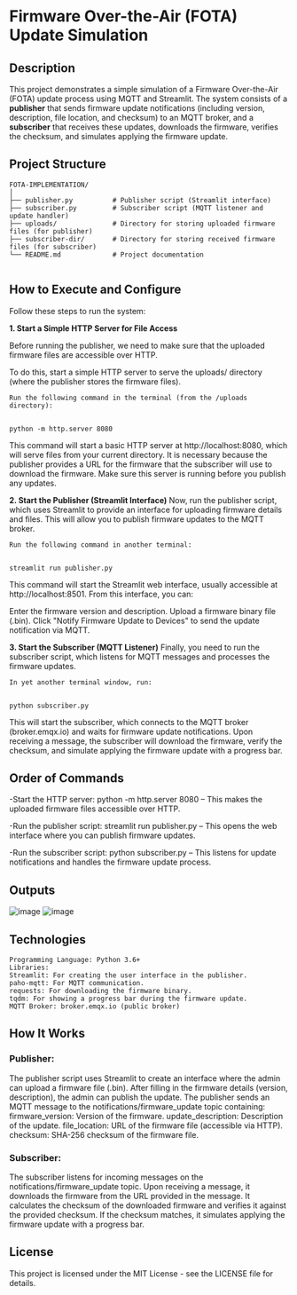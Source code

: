 # Firmware Over-the-Air (FOTA) Update Simulation


## Description
This project demonstrates a simple simulation of a Firmware Over-the-Air (FOTA) update process using MQTT and Streamlit. The system consists of a **publisher** that sends firmware update notifications (including version, description, file location, and checksum) to an MQTT broker, and a **subscriber** that receives these updates, downloads the firmware, verifies the checksum, and simulates applying the firmware update.

## Project Structure
```
FOTA-IMPLEMENTATION/
│
├── publisher.py          # Publisher script (Streamlit interface)
├── subscriber.py         # Subscriber script (MQTT listener and update handler)
├── uploads/              # Directory for storing uploaded firmware files (for publisher)
├── subscriber-dir/       # Directory for storing received firmware files (for subscriber)
└── README.md             # Project documentation
    
```


## How to Execute and Configure


Follow these steps to run the system:

**1. Start a Simple HTTP Server for File Access**

Before running the publisher, we need to make sure that the uploaded firmware files are accessible over HTTP. 

To do this, start a simple HTTP server to serve the uploads/ directory (where the publisher stores the firmware files).

```
Run the following command in the terminal (from the /uploads directory):


python -m http.server 8080
```

This command will start a basic HTTP server at http://localhost:8080, which will serve files from your current directory. It is necessary because the publisher provides a URL for the firmware that the subscriber will use to download the firmware. Make sure this server is running before you publish any updates.

**2. Start the Publisher (Streamlit Interface)**
Now, run the publisher script, which uses Streamlit to provide an interface for uploading firmware details and files. This will allow you to publish firmware updates to the MQTT broker.

```
Run the following command in another terminal:


streamlit run publisher.py
```

This command will start the Streamlit web interface, usually accessible at http://localhost:8501. From this interface, you can:

Enter the firmware version and description.
Upload a firmware binary file (.bin).
Click "Notify Firmware Update to Devices" to send the update notification via MQTT.

**3. Start the Subscriber (MQTT Listener)**
Finally, you need to run the subscriber script, which listens for MQTT messages and processes the firmware updates.

```
In yet another terminal window, run:


python subscriber.py
```

This will start the subscriber, which connects to the MQTT broker (broker.emqx.io) and waits for firmware update notifications. Upon receiving a message, the subscriber will download the firmware, verify the checksum, and simulate applying the firmware update with a progress bar.

## Order of Commands
-Start the HTTP server: python -m http.server 8080 – This makes the uploaded firmware files accessible over HTTP.

-Run the publisher script: streamlit run publisher.py – This opens the web interface where you can publish firmware updates.

-Run the subscriber script: python subscriber.py – This listens for update notifications and handles the firmware update process.



## Outputs 
![image](https://github.com/user-attachments/assets/376346eb-f89a-443f-aa4e-bd2347500af6)
![image](https://github.com/user-attachments/assets/fc6416c8-d6d3-4c1f-963c-ffe540f142b2)



## Technologies
```
Programming Language: Python 3.6+
Libraries:
Streamlit: For creating the user interface in the publisher.
paho-mqtt: For MQTT communication.
requests: For downloading the firmware binary.
tqdm: For showing a progress bar during the firmware update.
MQTT Broker: broker.emqx.io (public broker)
```


## How It Works

### Publisher:
The publisher script uses Streamlit to create an interface where the admin can upload a firmware file (.bin).
After filling in the firmware details (version, description), the admin can publish the update.
The publisher sends an MQTT message to the notifications/firmware_update topic containing:
firmware_version: Version of the firmware.
update_description: Description of the update.
file_location: URL of the firmware file (accessible via HTTP).
checksum: SHA-256 checksum of the firmware file.

### Subscriber:
The subscriber listens for incoming messages on the notifications/firmware_update topic.
Upon receiving a message, it downloads the firmware from the URL provided in the message.
It calculates the checksum of the downloaded firmware and verifies it against the provided checksum.
If the checksum matches, it simulates applying the firmware update with a progress bar.

## License

This project is licensed under the MIT License - see the LICENSE file for details.
